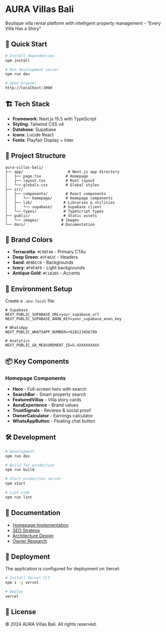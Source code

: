 # AURA Villas Bali

Boutique villa rental platform with intelligent property management - "Every Villa Has a Story"

## 🚀 Quick Start

```bash
# Install dependencies
npm install

# Run development server
npm run dev

# Open browser
http://localhost:3000
```

## 🏗️ Tech Stack

- **Framework**: Next.js 15.5 with TypeScript
- **Styling**: Tailwind CSS v4
- **Database**: Supabase
- **Icons**: Lucide React
- **Fonts**: Playfair Display + Inter

## 📁 Project Structure

```
aura-villas-bali/
├── app/                    # Next.js app directory
│   ├── page.tsx           # Homepage
│   ├── layout.tsx         # Root layout
│   └── globals.css        # Global styles
├── src/
│   ├── components/        # React components
│   │   └── homepage/      # Homepage components
│   ├── lib/              # Libraries & utilities
│   │   └── supabase/     # Supabase client
│   └── types/            # TypeScript types
├── public/               # Static assets
│   └── images/          # Images
└── docs/                # Documentation
```

## 🎨 Brand Colors

- **Terracotta**: `#C96F4A` - Primary CTAs
- **Deep Green**: `#2F4A3C` - Headers
- **Sand**: `#E8DCC8` - Backgrounds
- **Ivory**: `#F8F4F0` - Light backgrounds
- **Antique Gold**: `#C1A265` - Accents

## 🔧 Environment Setup

Create a `.env.local` file:

```env
# Supabase
NEXT_PUBLIC_SUPABASE_URL=your_supabase_url
NEXT_PUBLIC_SUPABASE_ANON_KEY=your_supabase_anon_key

# WhatsApp
NEXT_PUBLIC_WHATSAPP_NUMBER=+628123456789

# Analytics
NEXT_PUBLIC_GA_MEASUREMENT_ID=G-XXXXXXXXXX
```

## 📦 Key Components

### Homepage Components
- **Hero** - Full-screen hero with search
- **SearchBar** - Smart property search
- **FeaturedVillas** - Villa story cards
- **AuraExperience** - Brand values
- **TrustSignals** - Reviews & social proof
- **OwnerCalculator** - Earnings calculator
- **WhatsAppButton** - Floating chat button

## 🛠️ Development

```bash
# Development
npm run dev

# Build for production
npm run build

# Start production server
npm start

# Lint code
npm run lint
```

## 📝 Documentation

- [Homepage Implementation](/docs/homepage-implementation-summary.md)
- [SEO Strategy](/docs/seo-research/)
- [Architecture Design](/docs/architecture/)
- [Owner Research](/docs/owner-research/)

## 🚀 Deployment

The application is configured for deployment on Vercel:

```bash
# Install Vercel CLI
npm i -g vercel

# Deploy
vercel
```

## 📄 License

© 2024 AURA Villas Bali. All rights reserved.